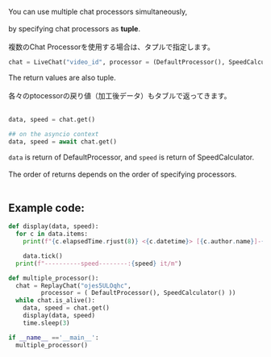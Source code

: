 You can use multiple chat processors simultaneously,<br>
<br>
by specifying chat processors as **tuple**.<br>
<br>
複数のChat Processorを使用する場合は、タプルで指定します。

```python
chat = LiveChat("video_id", processor = (DefaultProcessor(), SpeedCalculator()) )

```

The return values are also tuple.<br>
<br>
各々のptocessorの戻り値（加工後データ）もタブルで返ってきます。<br>
<br>
```python
data, speed = chat.get()

## on the asyncio context
data, speed = await chat.get()
```
`data` is return of DefaultProcessor, and `speed` is return of SpeedCalculator.
<br>
<br>
The order of returns depends on the order of specifying processors.
<br>
<br>
## Example code:
```python
def display(data, speed):
  for c in data.items:
    print(f"{c.elapsedTime.rjust(8)} <{c.datetime}> [{c.author.name}]-{c.message}")

    data.tick()
  print(f"----------speed--------:{speed} it/m")

def multiple_processor():
  chat = ReplayChat("ojes5ULOqhc",  
         processor = ( DefaultProcessor(), SpeedCalculator() ))
  while chat.is_alive():
    data, speed = chat.get()
    display(data, speed)
    time.sleep(3)

if __name__ =='__main__':
  multiple_processor()

```